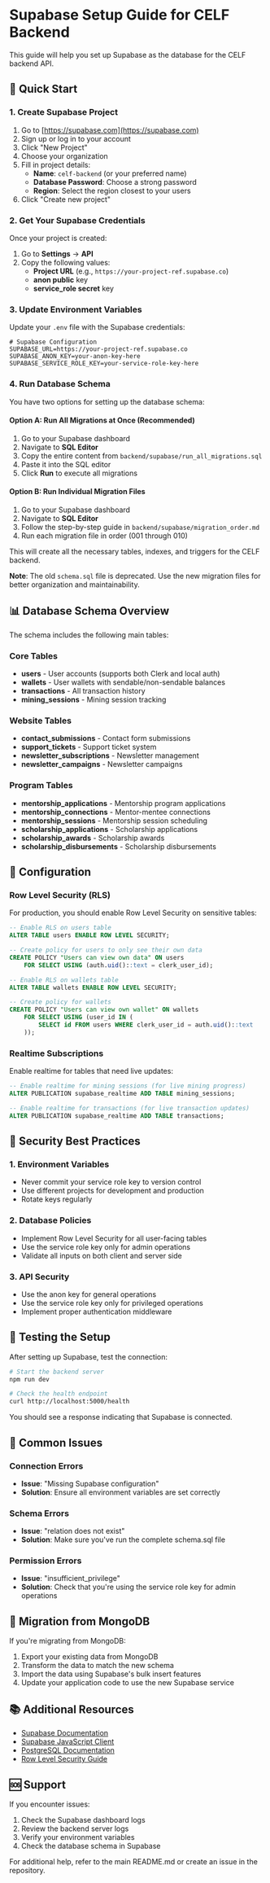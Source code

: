 # Supabase Setup Guide for CELF Backend

This guide will help you set up Supabase as the database for the CELF backend API.

## 🚀 Quick Start

### 1. Create Supabase Project

1. Go to [https://supabase.com](https://supabase.com)
2. Sign up or log in to your account
3. Click "New Project"
4. Choose your organization
5. Fill in project details:
   - **Name**: `celf-backend` (or your preferred name)
   - **Database Password**: Choose a strong password
   - **Region**: Select the region closest to your users
6. Click "Create new project"

### 2. Get Your Supabase Credentials

Once your project is created:

1. Go to **Settings** → **API**
2. Copy the following values:
   - **Project URL** (e.g., `https://your-project-ref.supabase.co`)
   - **anon public** key
   - **service_role secret** key

### 3. Update Environment Variables

Update your `.env` file with the Supabase credentials:

```env
# Supabase Configuration
SUPABASE_URL=https://your-project-ref.supabase.co
SUPABASE_ANON_KEY=your-anon-key-here
SUPABASE_SERVICE_ROLE_KEY=your-service-role-key-here
```

### 4. Run Database Schema

You have two options for setting up the database schema:

#### **Option A: Run All Migrations at Once (Recommended)**
1. Go to your Supabase dashboard
2. Navigate to **SQL Editor**
3. Copy the entire content from `backend/supabase/run_all_migrations.sql`
4. Paste it into the SQL editor
5. Click **Run** to execute all migrations

#### **Option B: Run Individual Migration Files**
1. Go to your Supabase dashboard
2. Navigate to **SQL Editor**
3. Follow the step-by-step guide in `backend/supabase/migration_order.md`
4. Run each migration file in order (001 through 010)

This will create all the necessary tables, indexes, and triggers for the CELF backend.

**Note**: The old `schema.sql` file is deprecated. Use the new migration files for better organization and maintainability.

## 📊 Database Schema Overview

The schema includes the following main tables:

### Core Tables
- **users** - User accounts (supports both Clerk and local auth)
- **wallets** - User wallets with sendable/non-sendable balances
- **transactions** - All transaction history
- **mining_sessions** - Mining session tracking

### Website Tables
- **contact_submissions** - Contact form submissions
- **support_tickets** - Support ticket system
- **newsletter_subscriptions** - Newsletter management
- **newsletter_campaigns** - Newsletter campaigns

### Program Tables
- **mentorship_applications** - Mentorship program applications
- **mentorship_connections** - Mentor-mentee connections
- **mentorship_sessions** - Mentorship session scheduling
- **scholarship_applications** - Scholarship applications
- **scholarship_awards** - Scholarship awards
- **scholarship_disbursements** - Scholarship disbursements

## 🔧 Configuration

### Row Level Security (RLS)

For production, you should enable Row Level Security on sensitive tables:

```sql
-- Enable RLS on users table
ALTER TABLE users ENABLE ROW LEVEL SECURITY;

-- Create policy for users to only see their own data
CREATE POLICY "Users can view own data" ON users
    FOR SELECT USING (auth.uid()::text = clerk_user_id);

-- Enable RLS on wallets table
ALTER TABLE wallets ENABLE ROW LEVEL SECURITY;

-- Create policy for wallets
CREATE POLICY "Users can view own wallet" ON wallets
    FOR SELECT USING (user_id IN (
        SELECT id FROM users WHERE clerk_user_id = auth.uid()::text
    ));
```

### Realtime Subscriptions

Enable realtime for tables that need live updates:

```sql
-- Enable realtime for mining sessions (for live mining progress)
ALTER PUBLICATION supabase_realtime ADD TABLE mining_sessions;

-- Enable realtime for transactions (for live transaction updates)
ALTER PUBLICATION supabase_realtime ADD TABLE transactions;
```

## 🔐 Security Best Practices

### 1. Environment Variables
- Never commit your service role key to version control
- Use different projects for development and production
- Rotate keys regularly

### 2. Database Policies
- Implement Row Level Security for all user-facing tables
- Use the service role key only for admin operations
- Validate all inputs on both client and server side

### 3. API Security
- Use the anon key for general operations
- Use the service role key only for privileged operations
- Implement proper authentication middleware

## 🧪 Testing the Setup

After setting up Supabase, test the connection:

```bash
# Start the backend server
npm run dev

# Check the health endpoint
curl http://localhost:5000/health
```

You should see a response indicating that Supabase is connected.

## 📝 Common Issues

### Connection Errors
- **Issue**: "Missing Supabase configuration"
- **Solution**: Ensure all environment variables are set correctly

### Schema Errors
- **Issue**: "relation does not exist"
- **Solution**: Make sure you've run the complete schema.sql file

### Permission Errors
- **Issue**: "insufficient_privilege"
- **Solution**: Check that you're using the service role key for admin operations

## 🔄 Migration from MongoDB

If you're migrating from MongoDB:

1. Export your existing data from MongoDB
2. Transform the data to match the new schema
3. Import the data using Supabase's bulk insert features
4. Update your application code to use the new Supabase service

## 📚 Additional Resources

- [Supabase Documentation](https://supabase.com/docs)
- [Supabase JavaScript Client](https://supabase.com/docs/reference/javascript)
- [PostgreSQL Documentation](https://www.postgresql.org/docs/)
- [Row Level Security Guide](https://supabase.com/docs/guides/auth/row-level-security)

## 🆘 Support

If you encounter issues:

1. Check the Supabase dashboard logs
2. Review the backend server logs
3. Verify your environment variables
4. Check the database schema in Supabase

For additional help, refer to the main README.md or create an issue in the repository.
